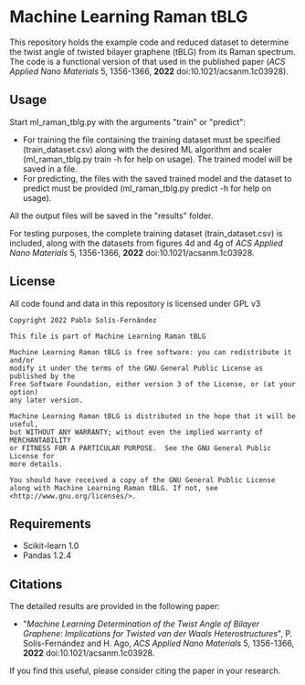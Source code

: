 # Machine Learning Raman tBLG

This repository holds the example code and reduced dataset to determine the twist angle of twisted bilayer graphene (tBLG) from its Raman spectrum. The code is a functional version of that used in the published paper (_ACS Applied Nano Materials_ 5, 1356-1366, **2022** doi:10.1021/acsanm.1c03928).

## Usage

Start ml_raman_tblg.py with the arguments "train" or "predict":

* For training the file containing the training dataset must be specified (train_dataset.csv) along with the desired ML algorithm and scaler (ml_raman_tblg.py train -h for help on usage). The trained model will be saved in a file.
* For predicting, the files with the saved trained model and the dataset to predict must be provided (ml_raman_tblg.py predict -h for help on usage).

All the output files will be saved in the "results" folder.

For testing purposes, the complete training dataset (train_dataset.csv) is included, along with the datasets from figures 4d and 4g of _ACS Applied Nano Materials_ 5, 1356-1366, **2022** doi:10.1021/acsanm.1c03928.

## License

All code found and data in this repository is licensed under GPL v3

```
Copyright 2022 Pablo Solís-Fernández

This file is part of Machine Learning Raman tBLG

Machine Learning Raman tBLG is free software: you can redistribute it and/or
modify it under the terms of the GNU General Public License as published by the
Free Software Foundation, either version 3 of the License, or (at your option)
any later version.

Machine Learning Raman tBLG is distributed in the hope that it will be useful,
but WITHOUT ANY WARRANTY; without even the implied warranty of MERCHANTABILITY
or FITNESS FOR A PARTICULAR PURPOSE.  See the GNU General Public License for
more details.

You should have received a copy of the GNU General Public License
along with Machine Learning Raman tBLG. If not, see <http://www.gnu.org/licenses/>.
```

## Requirements

* Scikit-learn 1.0
* Pandas 1.2.4

## Citations

The detailed results are provided in the following paper:

* "_Machine Learning Determination of the Twist Angle of Bilayer Graphene: Implications for Twisted van der Waals Heterostructures_", P. Solís-Fernández and H. Ago, _ACS Applied Nano Materials_ 5, 1356-1366, **2022** doi:10.1021/acsanm.1c03928.

If you find this useful, please consider citing the paper in your research.
